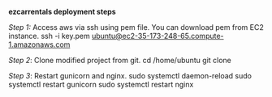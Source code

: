 **ezcarrentals deployment steps**

*Step 1:* Access aws via ssh using pem file.
You can download pem from EC2 instance.
  ssh -i key.pem ubuntu@ec2-35-173-248-65.compute-1.amazonaws.com
  
*Step 2*: Clone modified project from git.
  cd /home/ubuntu
  git clone <project>

*Step 3*: Restart gunicorn and nginx.
  sudo systemctl daemon-reload
  sudo systemctl restart gunicorn
  sudo systemctl restart nginx

        

